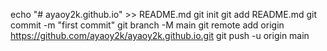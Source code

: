 echo "# ayaoy2k.github.io" >> README.md
git init
git add README.md
git commit -m "first commit"
git branch -M main
git remote add origin https://github.com/ayaoy2k/ayaoy2k.github.io.git
git push -u origin main

